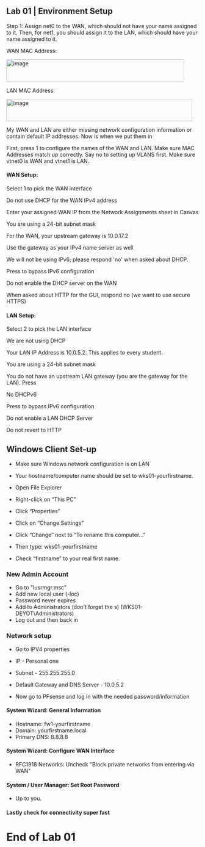 ## Lab 01 | Environment Setup

Step 1: Assign net0 to the WAN, which should not have your name assigned to it. Then, for net1, you should assign it to the LAN, which should have your name assigned to it.

WAN MAC Address:

<img width="466" height="59" alt="image" src="https://github.com/user-attachments/assets/621b0f64-9a73-496c-b49b-7b94f6071eaa" />

LAN MAC Address:

<img width="487" height="58" alt="image" src="https://github.com/user-attachments/assets/75a9236a-c72b-45c9-aa12-03d879109294" />

My WAN and LAN are either missing network configuration information or contain default IP addresses. Now is when we put them in

First, press 1 to configure the names of the WAN and LAN. Make sure MAC Addresses match up correctly. Say no to setting up VLANS first. Make sure vtnet0 is WAN and vtnet1 is LAN. 

#### WAN Setup:

Select 1 to pick the WAN interface

Do not use DHCP for the WAN IPv4 address

Enter your assigned WAN IP from the Network Assignments sheet in Canvas

You are using a 24-bit subnet mask

For the WAN, your upstream gateway is 10.0.17.2

Use the gateway as your IPv4 name server as well

We will not be using IPv6; please respond 'no' when asked about DHCP.

Press <ENTER> to bypass IPv6 configuration

Do not enable the DHCP server on the WAN

When asked about HTTP for the GUI, respond no (we want to use secure HTTPS)

#### LAN Setup:

Select 2 to pick the LAN interface

We are not using DHCP

Your LAN IP Address is 10.0.5.2.  This applies to every student.

You are using a 24-bit subnet mask

You do not have an upstream LAN gateway (you are the gateway for the LAN).  Press <ENTER>

No DHCPv6

Press <ENTER> to bypass IPv6 configuration

Do not enable a LAN DHCP Server

Do not revert to HTTP

## Windows Client Set-up

* Make sure Windows network configuration is on LAN

* Your hostname/computer name should be set to wks01-yourfirstname.

* Open File Explorer
* Right-click on “This PC”
* Click “Properties”
* Click on “Change Settings”
* Click “Change” next to “To rename this computer…”
* Then type: wks01-yourfirstname
* Check “firstname” to your real first name.

### New Admin Account
* Go to "lusrmgr.msc"
* Add new local user (-loc)
* Password never expires
* Add to Administrators (don't forget the s) (WKS01-DEYOT\Administrators)
* Log out and then back in

### Network setup
* Go to IPV4 properties
* IP - Personal one
* Subnet - 255.255.255.0
* Default Gateway and DNS Server - 10.0.5.2

* Now go to PFsense and log in with the needed password/information
#### System Wizard: General Information
* Hostname: fw1-yourfirstname
* Domain: yourfirstname.local
* Primary DNS: 8.8.8.8
#### System Wizard:  Configure WAN Interface
* RFC1918 Networks:  Uncheck "Block private networks from entering via WAN"
#### System / User Manager:  Set Root Password
* Up to you.

#### Lastly check for connectivity super fast

# End of Lab 01




